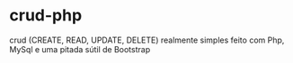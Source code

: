 # crud-php
crud (CREATE, READ, UPDATE, DELETE) realmente simples feito com Php, MySql e uma pitada sútil de Bootstrap
